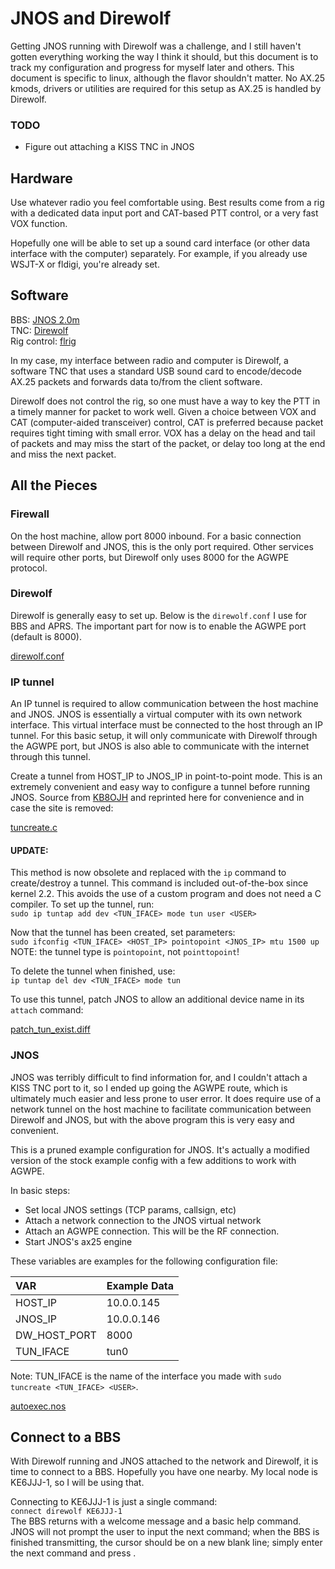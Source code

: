 JNOS and Direwolf
==

Getting JNOS running with Direwolf was a challenge, and I still haven't gotten
everything working the way I think it should, but this document is to track my
configuration and progress for myself later and others. This document is
specific to linux, although the flavor shouldn't matter. No AX.25 kmods,
drivers or utilities are required for this setup as AX.25 is handled by
Direwolf.

### TODO

- Figure out attaching a KISS TNC in JNOS


## Hardware

Use whatever radio you feel comfortable using. Best results come from a rig
with a dedicated data input port and CAT-based PTT control, or a very fast VOX
function.

Hopefully one will be able to set up a sound card interface (or other data
interface with the computer) separately. For example, if you already use WSJT-X
or fldigi, you're already set.


## Software

BBS: [JNOS 2.0m](https://www.langelaar.net/jnos2/)  
TNC: [Direwolf](https://github.com/wb2osz/direwolf/blob/master/README.md)  
Rig control: [flrig](http://www.w1hkj.com/)  

In my case, my interface between radio and computer is Direwolf, a software TNC
that uses a standard USB sound card to encode/decode AX.25 packets and forwards
data to/from the client software.

Direwolf does not control the rig, so one must have a way to key the PTT in a
timely manner for packet to work well. Given a choice between VOX and CAT
(computer-aided transceiver) control, CAT is preferred because packet requires
tight timing with small error. VOX has a delay on the head and tail of packets
and may miss the start of the packet, or delay too long at the end and miss the
next packet.


## All the Pieces

### Firewall

On the host machine, allow port 8000 inbound. For a basic connection between
Direwolf and JNOS, this is the only port required. Other services will require
other ports, but Direwolf only uses 8000 for the AGWPE protocol.


### Direwolf

Direwolf is generally easy to set up. Below is the `direwolf.conf` I use for
BBS and APRS. The important part for now is to enable the AGWPE port (default
is 8000).

[direwolf.conf](direwolf.conf)


### IP tunnel

An IP tunnel is required to allow communication between the host machine and
JNOS. JNOS is essentially a virtual computer with its own network interface.
This virtual interface must be connected to the host through an IP tunnel. For
this basic setup, it will only communicate with Direwolf through the AGWPE
port, but JNOS is also able to communicate with the internet through this
tunnel.

Create a tunnel from HOST_IP to JNOS_IP in point-to-point mode. This is an
extremely convenient and easy way to configure a tunnel before running JNOS.
Source from [KB8OJH](https://kb8ojh.net/packet/jnos.html) and reprinted here
for convenience and in case the site is removed:

[tuncreate.c](tuncreate.c)

#### UPDATE:

This method is now obsolete and replaced with the `ip` command to
create/destroy a tunnel. This command is included out-of-the-box since kernel
2.2. This avoids the use of a custom program and does not need a C compiler. To
set up the tunnel, run:  
`sudo ip tuntap add dev <TUN_IFACE> mode tun user <USER>`

Now that the tunnel has been created, set parameters:  
`sudo ifconfig <TUN_IFACE> <HOST_IP> pointopoint <JNOS_IP> mtu 1500 up`  
NOTE: the tunnel type is `pointopoint`, not `pointtopoint`!

To delete the tunnel when finished, use:  
`ip tuntap del dev <TUN_IFACE> mode tun`

To use this tunnel, patch JNOS to allow an additional device name in its `attach` command:

[patch_tun_exist.diff](patch_tun_exist.diff)


### JNOS

JNOS was terribly difficult to find information for, and I couldn't attach a
KISS TNC port to it, so I ended up going the AGWPE route, which is ultimately
much easier and less prone to user error. It does require use of a network
tunnel on the host machine to facilitate communication between Direwolf and
JNOS, but with the above program this is very easy and convenient.

This is a pruned example configuration for JNOS. It's actually a modified
version of the stock example config with a few additions to work with AGWPE.

In basic steps:
- Set local JNOS settings (TCP params, callsign, etc)
- Attach a network connection to the JNOS virtual network
- Attach an AGWPE connection. This will be the RF connection.
- Start JNOS's ax25 engine

These variables are examples for the following configuration file:

| VAR          | Example Data |
| :--          | :--          |
| HOST_IP      | 10.0.0.145   |
| JNOS_IP      | 10.0.0.146   |
| DW_HOST_PORT | 8000         |
| TUN_IFACE    | tun0         |

Note: TUN_IFACE is the name of the interface you made with `sudo tuncreate
<TUN_IFACE> <USER>`.

[autoexec.nos](autoexec.nos)

## Connect to a BBS

With Direwolf running and JNOS attached to the network and Direwolf, it is time
to connect to a BBS. Hopefully you have one nearby. My local node is KE6JJJ-1,
so I will be using that.

Connecting to KE6JJJ-1 is just a single command:  
`connect direwolf KE6JJJ-1`  
The BBS returns with a welcome message and a basic help command. JNOS will not
prompt the user to input the next command; when the BBS is finished
transmitting, the cursor should be on a new blank line; simply enter the next
command and press <Enter>.
